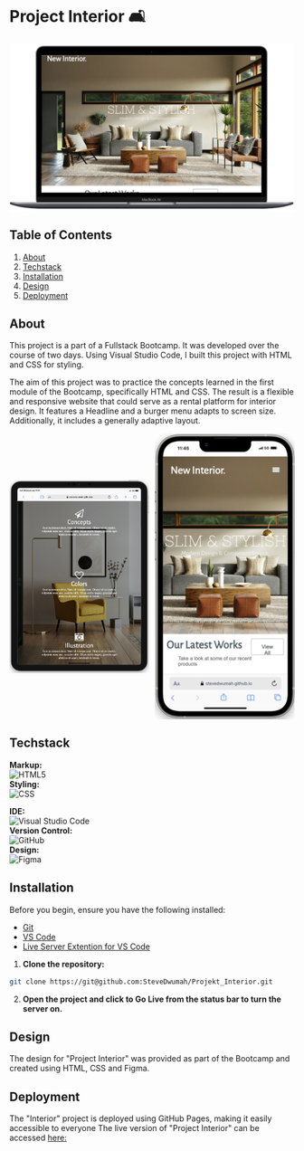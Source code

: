 # Project Interior 🛋️

<div style="display: flex; justify-content: center;">
  <img src="./assets/img/Bildschirmfoto_Mac.png" alt="Project Screenshot MacBook Air">
</div>





## Table of Contents
1. [About](#general-info)
2. [Techstack](#technologies)
3. [Installation](#installation)
4. [Design](#design)
5. [Deployment](#deployment)

## About

This project is a part of a Fullstack Bootcamp. It was developed over the course of two days. Using Visual Studio Code, I built this project with HTML and CSS for styling.

The aim of this project was to practice the concepts learned in the first module of the Bootcamp, specifically HTML and CSS. The result is a flexible and responsive website that could serve as a rental platform for interior design. It features a Headline and a burger menu adapts to screen size. Additionally, it includes a generally adaptive layout.


<div style="display: flex; justify-content: space-between; align-items: center; width: 100%">
    <img style="width: 49%; height: auto; object-fit: contain" src="./assets/img/Bildschirmfoto_Ipad.png">
    <img style="width: 49%; height: auto; object-fit: contain"  src="./assets/img/Bildschirmfoto_iphone.png">
</div>

## Techstack


**Markup:**  
![HTML5](https://img.shields.io/badge/html5-%23E34F26.svg?style=for-the-badge&logo=html5&logoColor=white)  
**Styling:**  
![CSS](https://img.shields.io/badge/css3-%231572B6.svg?style=for-the-badge&logo=css3&logoColor=white) 
  
  **IDE:**  
![Visual Studio Code](https://img.shields.io/badge/Visual%20Studio%20Code-0078d7.svg?style=for-the-badge&logo=visual-studio-code&logoColor=white)  
**Version Control:**  
![GitHub](https://img.shields.io/badge/github-%23121011.svg?style=for-the-badge&logo=github&logoColor=white)    
**Design:**  
![Figma](https://img.shields.io/badge/Figma-F24E1E?style=for-the-badge&logo=figma&logoColor=white)



## Installation


Before you begin, ensure you have the following installed:

- [Git](https://git-scm.com/)
- [VS Code](https://code.visualstudio.com/download)
- [Live Server Extention for VS Code](https://marketplace.visualstudio.com/items?itemName=ritwickdey.LiveServer)

1. **Clone the repository:**

```bash
git clone https://git@github.com:SteveDwumah/Projekt_Interior.git
   ```
2. **Open the project and click to Go Live from the status bar to turn the server on.**     

## Design

The design for "Project Interior" was provided as part of the Bootcamp and created using HTML, CSS and Figma.

## Deployment

The "Interior" project is deployed using GitHub Pages, making it easily accessible to everyone
The live version of "Project Interior" can be accessed [here:](https://stevedwumah.github.io/Projekt_Interior/)
